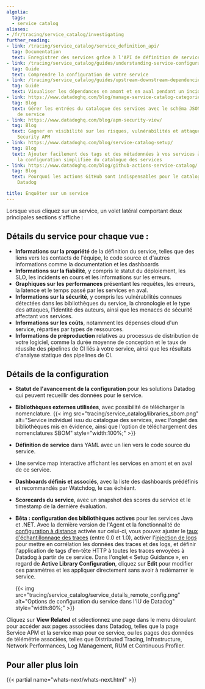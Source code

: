 ```yaml
---
algolia:
  tags:
  - service catalog
aliases:
- /fr/tracing/service_catalog/investigating
further_reading:
- link: /tracing/service_catalog/service_definition_api/
  tag: Documentation
  text: Enregistrer des services grâce à l'API de définition de service
- link: /tracing/service_catalog/guides/understanding-service-configuration
  tag: Guide
  text: Comprendre la configuration de votre service
- link: /tracing/service_catalog/guides/upstream-downstream-dependencies
  tag: Guide
  text: Visualiser les dépendances en amont et en aval pendant un incident actif
- link: https://www.datadoghq.com/blog/manage-service-catalog-categories-with-service-definition-json-schema/
  tag: Blog
  text: Gérer les entrées du catalogue des services avec le schéma JSON de définition
    de service
- link: https://www.datadoghq.com/blog/apm-security-view/
  tag: Blog
  text: Gagner en visibilité sur les risques, vulnérabilités et attaques avec la vue
    Security APM
- link: https://www.datadoghq.com/blog/service-catalog-setup/
  tag: Blog
  text: Ajouter facilement des tags et des métadonnées à vos services à l'aide de
    la configuration simplifiée du catalogue des services
- link: https://www.datadoghq.com/blog/github-actions-service-catalog/
  tag: Blog
  text: Pourquoi les actions GitHub sont indispensables pour le catalogue des services
    Datadog

title: Enquêter sur un service
---
```


Lorsque vous cliquez sur un service, un volet latéral comportant deux principales sections s'affiche :

## Détails du service pour chaque vue :

- **Informations sur la propriété** de la définition du service, telles que des liens vers les contacts de l'équipe, le code source et d'autres informations comme la documentation et les dashboards
- **Informations sur la fiabilité**, y compris le statut du déploiement, les SLO, les incidents en cours et les informations sur les erreurs.
- **Graphiques sur les performances** présentant les requêtes, les erreurs, la latence et le temps passé par les services en aval.
- **Informations sur la sécurité**, y compris les vulnérabilités connues détectées dans les bibliothèques du service, la chronologie et le type des attaques, l'identité des auteurs, ainsi que les menaces de sécurité affectant vos services.
- **Informations sur les coûts**, notamment les dépenses cloud d'un service, réparties par types de ressources.
- **Informations de préproduction** relatives au processus de distribution de votre logiciel, comme la durée moyenne de conception et le taux de réussite des pipelines de CI liés à votre service, ainsi que les résultats d'analyse statique des pipelines de CI.

## Détails de la configuration
- **Statut de l'avancement de la configuration** pour les solutions Datadog qui peuvent recueillir des données pour le service.
- **Bibliothèques externes utilisées**, avec possibilité de télécharger la nomenclature.
  {{< img src="tracing/service_catalog/libraries_sbom.png" alt="Service individuel issu du catalogue des services, avec l'onglet des bibliothèques mis en évidence, ainsi que l'option de téléchargement des nomenclatures SBOM" style="width:100%;" >}}
- **Définition de service** dans YAML avec un lien vers le code source du service.
- Une service map interactive affichant les services en amont et en aval de ce service.
- **Dashboards définis et associés**, avec la liste des dashboards prédéfinis et recommandés par Watchdog, le cas échéant.
- **Scorecards du service**, avec un snapshot des scores du service et le timestamp de la dernière évaluation.
- **Bêta : configuration des bibliothèques actives** pour les services Java et .NET. Avec la dernière version de l'Agent et la fonctionnalité de [configuration à distance][1] activée sur celui-ci, vous pouvez ajuster le [taux d'échantillonnage des traces][3] (entre 0.0 et 1.0), activer l'[injection de logs][2] pour mettre en corrélation les données des traces et des logs, et définir l'application de tags d'en-tête HTTP à toutes les traces envoyées à Datadog à partir de ce service. Dans l'onglet « Setup Guidance », en regard de **Active Library Configuration**, cliquez sur **Edit** pour modifier ces paramètres et les appliquer directement sans avoir à redémarrer le service.

  {{< img src="tracing/service_catalog/service_details_remote_config.png" alt="Options de configuration du service dans l'IU de Datadog" style="width:80%;" >}}

Cliquez sur **View Related** et sélectionnez une page dans le menu déroulant pour accéder aux pages associées dans Datadog, telles que la page Service APM et la service map pour ce service, ou les pages des données de télémétrie associées, telles que Distributed Tracing, Infrastructure, Network Performances, Log Management, RUM et Continuous Profiler.

## Pour aller plus loin

{{< partial name="whats-next/whats-next.html" >}}

[1]: /fr/agent/remote_config/
[2]: /fr/tracing/other_telemetry/connect_logs_and_traces/
[3]: /fr/tracing/trace_pipeline/ingestion_mechanisms/#head-based-sampling
